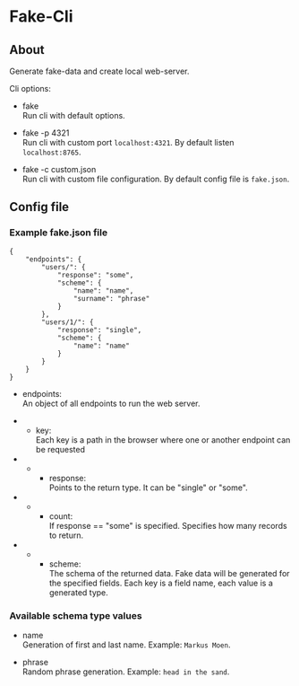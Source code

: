 # Fake-Cli

## About
Generate fake-data and create local web-server. 

Cli options:  
- fake  
Run cli with default options.  

- fake -p 4321  
Run cli with custom port `localhost:4321`. By default listen `localhost:8765`.

- fake -c custom.json  
Run cli with custom file configuration. By default config file is `fake.json`. 


## Config file
### Example fake.json file
```
{
    "endpoints": {
        "users/": {
            "response": "some",
            "scheme": {
                "name": "name",
                "surname": "phrase"
            }
        },
        "users/1/": {
            "response": "single",
            "scheme": {
                "name": "name"
            }
        }
    }
}
```

- endpoints:  
An object of all endpoints to run the web server.

- - key:  
Each key is a path in the browser where one or another endpoint can be requested

- - - response:  
Points to the return type. It can be "single" or "some".

- - - count:  
If response == "some" is specified. Specifies how many records to return.

- - - scheme:  
The schema of the returned data. Fake data will be generated for the specified fields. Each key is a field name, each value is a generated type.


### Available schema type values
- name  
Generation of first and last name. Example: `Markus Moen`.

- phrase  
Random phrase generation. Example: `head in the sand`.
